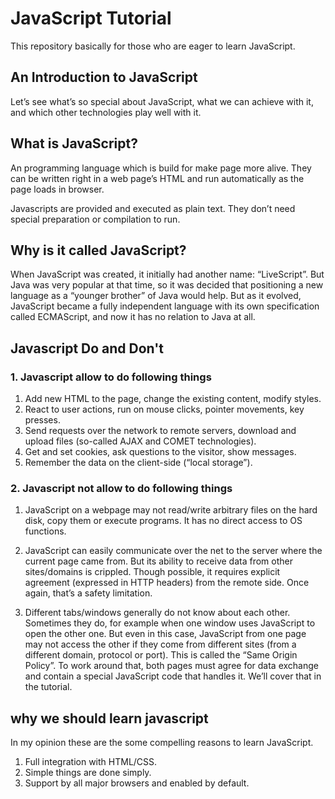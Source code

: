 # JavaScript Tutorial
This repository basically for those who are eager to learn JavaScript.

## An Introduction to JavaScript
Let’s see what’s so special about JavaScript, what we can achieve with it, and which other technologies play well with it.

## What is JavaScript?
An programming language which is build for make page more alive. They can be written right in a web page’s HTML and run automatically as the page loads in browser.

Javascripts are provided and executed as plain text. They don’t need special preparation or compilation to run.

## Why is it called JavaScript?
When JavaScript was created, it initially had another name: “LiveScript”. But Java was very popular at that time, so it was decided that positioning a new language as a “younger brother” of Java would help.
But as it evolved, JavaScript became a fully independent language with its own specification called ECMAScript, and now it has no relation to Java at all.
## Javascript Do and Don't
### 1. Javascript allow to do following things
1. Add new HTML to the page, change the existing content, modify styles.
2. React to user actions, run on mouse clicks, pointer movements, key presses.
3. Send requests over the network to remote servers, download and upload files (so-called AJAX and COMET technologies).
4. Get and set cookies, ask questions to the visitor, show messages.
5. Remember the data on the client-side (“local storage”).

### 2. Javascript not allow to do following things
1. JavaScript on a webpage may not read/write arbitrary files on the hard disk, copy them or execute programs. It has no direct access to OS functions.

2. JavaScript can easily communicate over the net to the server where the current page came from. But its ability to receive data from other sites/domains is crippled. Though possible, it requires explicit agreement (expressed in HTTP headers) from the remote side. Once again, that’s a safety limitation.

3. Different tabs/windows generally do not know about each other. Sometimes they do, for example when one window uses JavaScript to open the other one. But even in this case, JavaScript from one page may not access the other if they come from different sites (from a different domain, protocol or port).
This is called the “Same Origin Policy”. To work around that, both pages must agree for data exchange and contain a special JavaScript code that handles it. We’ll cover that in the tutorial.



## why we should learn javascript
In my opinion these are the some  compelling reasons to learn JavaScript.
1. Full integration with HTML/CSS.
2. Simple things are done simply.
3. Support by all major browsers and enabled by default.



